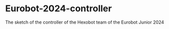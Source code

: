 # Eurobot-2024-controller

The sketch of the controller of the Hexobot team of the Eurobot Junior 2024